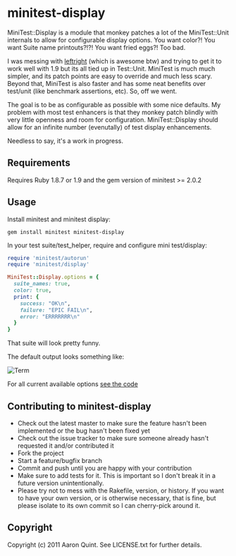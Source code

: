 # minitest-display

MiniTest::Display is a module that monkey patches a lot of the MiniTest::Unit internals to allow for configurable display options.
You want color?! You want Suite name printouts?!?! You want fried eggs?! Too bad.

I was messing with [leftright](https://github.com/jordi/leftright) (which is awesome btw) and trying to get it to work well with 1.9 but its all tied up in Test::Unit.
MiniTest is much much simpler, and its patch points are easy to override and much less scary. Beyond that, MiniTest is also faster and has some neat benefits over test/unit (like benchmark assertions, etc). So, off we went. 

The goal is to be as configurable as possible with some nice defaults. My problem with most test enhancers is that they monkey patch blindly with very little openness and room for configuration. MiniTest::Display should allow for an infinite number (evenutally) of test display enhancements.

Needless to say, it's a work in progress.

## Requirements

Requires Ruby 1.8.7 or 1.9 and the gem version of minitest >= 2.0.2

## Usage

Install minitest and minitest display:

```
gem install minitest minitest-display
```

In your test suite/test_helper, require and configure mini test/display:

```ruby
require 'minitest/autorun'
require 'minitest/display'

MiniTest::Display.options = {
  suite_names: true,
  color: true,
  print: {
    success: "OK\n",
    failure: "EPIC FAIL\n",
    error: "ERRRRRRR\n"
  }
}
```

That suite will look pretty funny. 

The default output looks something like:

![Term](http://www.quirkey.com/skitch/Terminal_%E2%80%94_bash_%E2%80%94_120%C3%9730-20110327-210856.jpg)

For all current available options [see the code](https://github.com/quirkey/minitest-display/blob/master/lib/minitest/display.rb#L25)

## Contributing to minitest-display
 
* Check out the latest master to make sure the feature hasn't been implemented or the bug hasn't been fixed yet
* Check out the issue tracker to make sure someone already hasn't requested it and/or contributed it
* Fork the project
* Start a feature/bugfix branch
* Commit and push until you are happy with your contribution
* Make sure to add tests for it. This is important so I don't break it in a future version unintentionally.
* Please try not to mess with the Rakefile, version, or history. If you want to have your own version, or is otherwise necessary, that is fine, but please isolate to its own commit so I can cherry-pick around it.

## Copyright

Copyright (c) 2011 Aaron Quint. See LICENSE.txt for
further details.

